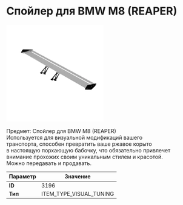 # Спойлер для BMW M8 (REAPER)

![Item Image](../img/3196.webp?raw=true)

Предмет: Спойлер для BMW M8 (REAPER)<br>Используется для визуальной модификаций вашего<br>транспорта, способен превратить ваше ржавое корыто<br>в настоящую порхающую бабочку, что обязательно привлечет<br>внимание прохожих своим уникальным стилем и красотой.<br>Можно передавать и продавать.


| Параметр | Значение |
|----------|----------|
| **ID** | 3196 |
| **Тип** | ITEM_TYPE_VISUAL_TUNING |


